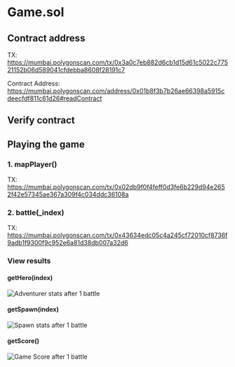 # Game.sol

## Contract address

TX: https://mumbai.polygonscan.com/tx/0x3a0c7eb882d6cb1d15d61c5022c77521152b06d589041cfdebba8608f28191c7

Contract Address: https://mumbai.polygonscan.com/address/0x01b8f3b7b26ae66398a5915cdeecfdf811c61d26#readContract


## Verify contract

## Playing the game

### 1. mapPlayer()

TX: https://mumbai.polygonscan.com/tx/0x02db9f0f4feff0d3fe6b229d94e2652f42e57345ae367a309f4c034ddc36108a

### 2. battle(_index)

TX: https://mumbai.polygonscan.com/tx/0x43634edc05c4a245cf72010cf8736f9adb1f9300f9c952e6a81d38db007a32d6

### View results

#### getHero(index)

![Adventurer stats after 1 battle](https://user-images.githubusercontent.com/8282076/202903728-7e08797e-e4cc-4dcc-b3bf-83830e9c4486.png)

#### getSpawn(index)

![Spawn stats after 1 battle](https://user-images.githubusercontent.com/8282076/202903710-83b98e9d-ac26-4e7b-9987-88ca85172b4d.png)

#### getScore()

![Game Score after 1 battle](https://user-images.githubusercontent.com/8282076/202898835-ce0a9200-68fe-4dd4-bbe5-553b980acaaf.png)